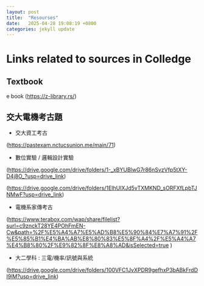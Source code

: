 ```yaml
---
layout: post
title:  "Resourses"
date:   2025-04-28 19:08:19 +0800
categories: jekyll update
---
```

# **Links related to sources in Colledge**
## Textbook

e book (https://z-library.rs/)


## 交大電機考古題

- 交大資工考古 

(https://pastexam.nctucsunion.me/main/71)

- 數位實驗 / 邏輯設計實驗 

(https://drive.google.com/drive/folders/1-_xBYUBlwG7r86nSvzVfp5tXY-D4j8O_?usp=drive_link)

(https://drive.google.com/drive/folders/1EIhUlXJd5vTXMKND_sORFXfLpbTJNMwF?usp=drive_link)

- 電機系家傳考古 

(https://www.terabox.com/wap/share/filelist?surl=c9znckT28YE4POhFmEN-Cw&path=%2F%E5%A4%A7%E5%AD%B8%E5%90%84%E7%A7%91%2F%E5%85%B1%E4%BA%AB%E8%80%83%E5%8F%A4%2F%E5%A4%A7%E4%B8%80%2F%E9%82%8F%E8%A8%AD&isSelected=true
)

- 大二學科 : 三電/機率/訊號與系統 

(https://drive.google.com/drive/folders/100VFC1JvXPDR9gefhxP3bABkFrdDI9lM?usp=drive_link)  